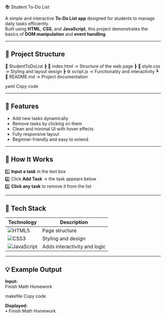  📚 Student To-Do List

A simple and interactive **To-Do List app** designed for students to manage daily tasks efficiently.  
Built using **HTML**, **CSS**, and **JavaScript**, this project demonstrates the basics of **DOM manipulation** and **event handling**.

---

## 📁 Project Structure
📂 StudentToDoList
┣ 📜 index.html → Structure of the web page
┣ 🎨 style.css → Styling and layout design
┣ ⚙️ script.js → Functionality and interactivity
┗ 🧾 README.md → Project documentation

yaml
Copy code

---

## 🚀 Features
- Add new tasks dynamically
- Remove tasks by clicking on them
- Clean and minimal UI with hover effects
- Fully responsive layout
- Beginner-friendly and easy to extend

---

## 🧠 How It Works

1️⃣ **Input a task** in the text box  
2️⃣ Click **Add Task** → the task appears below  
3️⃣ **Click any task** to remove it from the list  

---

## 🧩 Tech Stack

| Technology | Description |
|-------------|-------------|
| ![HTML5](https://upload.wikimedia.org/wikipedia/commons/3/38/HTML5_Badge.svg) | Page structure |
| ![CSS3](https://upload.wikimedia.org/wikipedia/commons/6/62/CSS3_logo.svg) | Styling and design |
| ![JavaScript](https://upload.wikimedia.org/wikipedia/commons/6/6a/JavaScript-logo.png) | Adds interactivity and logic |

---

## 💡 Example Output
**Input:**  
Finish Math Homework

makefile
Copy code

**Displayed:**  
• Finish Math Homework
